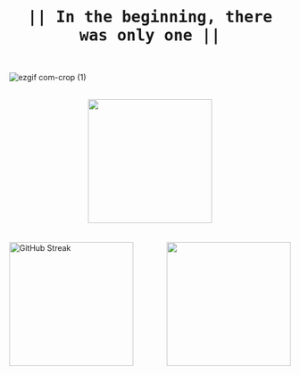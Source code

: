 <h1 align="center"><samp>|| In the beginning, there was only one ||</samp></h1>
<br/>

![ezgif com-crop (1)](https://github.com/AndyLow14/AndyLow14/assets/80891206/aa581a2f-f9f6-438d-8cc6-8d068dea0dc9)

<br/>
<div align="center">
<img align="center" src="https://github-readme-stats.vercel.app/api?username=andylow14&show_icons=true&theme=tokyonight&rank_icon=percentile&include_all_commits=true&show=prs_merged&hide=stars,contribs" height="222">
</div>
<br/>
<br/>
<div align="center">
<a align="left" href="https://git.io/streak-stats"><img align="left" height="222" src="https://github-readme-streak-stats.herokuapp.com?user=andylow14&theme=buefy-dark&date_format=j%2Fn%5B%2FY%5D&exclude_days=Sun%2CSat" alt="GitHub Streak" /></a>
<img align="right" src="https://github-readme-stats.vercel.app/api/top-langs/?username=andylow14&size_weight=0.5&count_weight=0.5&layout=compact&theme=tokyonight" height="222">
</div>
